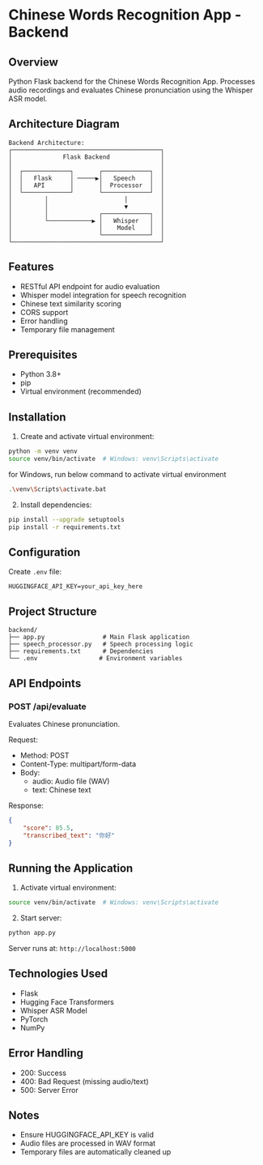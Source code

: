 # Chinese Words Recognition App - Backend

## Overview
Python Flask backend for the Chinese Words Recognition App. Processes audio recordings and evaluates Chinese pronunciation using the Whisper ASR model.

## Architecture Diagram

```
Backend Architecture:
┌─────────────────────────────────────────┐
│              Flask Backend              │
│                                         │
│  ┌─────────────┐       ┌─────────────┐  │
│  │   Flask     │ ─────▶│   Speech    │  │
│  │   API       │       │  Processor  │  │
│  └─────────────┘       └─────────────┘  │
│         │                     │         │
│         │                     ▼         │
│         │              ┌─────────────┐  │
│         └────────────▶ │   Whisper   │  │
│                        │    Model    │  │
│                        └─────────────┘  │
└─────────────────────────────────────────┘
```


## Features
- RESTful API endpoint for audio evaluation
- Whisper model integration for speech recognition
- Chinese text similarity scoring
- CORS support
- Error handling
- Temporary file management

## Prerequisites
- Python 3.8+
- pip
- Virtual environment (recommended)

## Installation

1. Create and activate virtual environment:
```bash
python -m venv venv
source venv/bin/activate  # Windows: venv\Scripts\activate
```

for Windows, run below command to activate virtual environment
```bash
.\venv\Scripts\activate.bat
```

2. Install dependencies:
```bash
pip install --upgrade setuptools
pip install -r requirements.txt
```

## Configuration
Create `.env` file:
```
HUGGINGFACE_API_KEY=your_api_key_here
```

## Project Structure
```
backend/
├── app.py                # Main Flask application
├── speech_processor.py   # Speech processing logic
├── requirements.txt      # Dependencies
└── .env                 # Environment variables
```

## API Endpoints

### POST /api/evaluate
Evaluates Chinese pronunciation.

Request:
- Method: POST
- Content-Type: multipart/form-data
- Body:
  - audio: Audio file (WAV)
  - text: Chinese text

Response:
```json
{
    "score": 85.5,
    "transcribed_text": "你好"
}
```

## Running the Application

1. Activate virtual environment:
```bash
source venv/bin/activate  # Windows: venv\Scripts\activate
```

2. Start server:
```bash
python app.py
```

Server runs at: `http://localhost:5000`

## Technologies Used
- Flask
- Hugging Face Transformers
- Whisper ASR Model
- PyTorch
- NumPy

## Error Handling
- 200: Success
- 400: Bad Request (missing audio/text)
- 500: Server Error

## Notes
- Ensure HUGGINGFACE_API_KEY is valid
- Audio files are processed in WAV format
- Temporary files are automatically cleaned up

